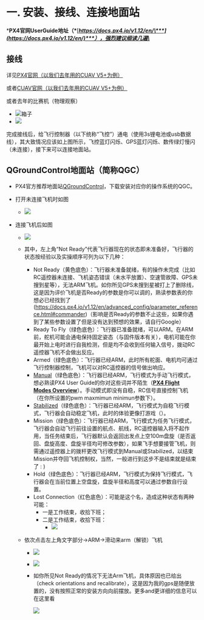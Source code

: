 # 一. 安装、接线、连接地面站

***PX4官网UserGuide地址（\***[***https://docs.px4.io/v1.12/en/\***](https://docs.px4.io/v1.12/en/)***），强烈建议细读几遍\***

## 接线

详见[PX4官网（以我们去年用的CUAV V5+为例）](https://docs.px4.io/v1.12/en/assembly/quick_start_cuav_v5_plus.html)

或者[CUAV官网（以我们去年用的CUAV V5+为例）](https://doc.cuav.net/flight-controller/v5-autopilot/en/quick-start/quick-start-v5+.html)

或者去年的比赛机（物理观察）

- ![箱子](https://hanhan3344-tx-bk-1313563340.cos.ap-guangzhou.myqcloud.com/typora/20230517101925.png)
- ![](https://hanhan3344-tx-bk-1313563340.cos.ap-guangzhou.myqcloud.com/typora/20230517101949.png)

完成接线后，给飞行控制器（以下统称“飞控”）通电（使用3s锂电池或usb数据线），其大致情况应该如上图所示，飞控蓝灯闪烁、GPS蓝灯闪烁、数传绿灯慢闪（未连接），接下来可以连接地面站。

## QGroundControl地面站（简称QGC）

- PX4官方推荐地面站[QGroundControl](http://qgroundcontrol.com/)，下载安装对应你的操作系统的QGC。

- 打开未连接飞机时如图

  - ![](https://hanhan3344-tx-bk-1313563340.cos.ap-guangzhou.myqcloud.com/typora/20230517102022.png)

- 连接飞机后如图

  - ![](https://hanhan3344-tx-bk-1313563340.cos.ap-guangzhou.myqcloud.com/typora/20230517102045.png)

  - 其中，左上角“Not Ready”代表飞行器现在的状态即未准备好，飞行器的状态按经验以及实操顺序可列为以下几种：

    - Not Ready（黄色底色）：飞行器未准备就绪，有的操作未完成（比如RC遥控器未连接、飞机姿态错误（未水平放置）、空速管故障、GPS未搜到星等），无法ARM飞机。如你所见GPS未搜到星被打上了删除线，这是因为评价飞机是否Ready的参数是你可以调的，熟读参数表的你想必已经找到了(https://docs.px4.io/v1.12/en/advanced_config/parameter_reference.html#commander)（影响是否Ready的参数不止这些，如果你遇到了某些参数设置了但是没有达到预想的效果，请自行Google）
    - Ready To Fly（绿色底色）：飞行器已准备就绪，可以ARM。在ARM前，舵机可能会通电保持固定姿态（与固件版本有关），电机可能在你最开始上电时进行自我检测，但是均不会收到任何输入信号，拨动RC遥控器飞机不会做出反应。
    - Armed（绿色底色）：飞行器已经ARM，此时所有舵面、电机均可通过飞行控制器控制，飞机可以对RC遥控器的信号做出响应。
    - [Manual](https://docs.px4.io/v1.12/en/getting_started/flight_modes.html#manual-mode-fw)（绿色底色）：飞行器已经ARM，飞行模式为手动飞行模式，想必熟读PX4 User Guide的你对这些词并不陌生（[**PX4 Flight Modes Overview**](https://docs.px4.io/v1.12/en/getting_started/flight_modes.html#px4-flight-modes-overview)）。手动模式即没有自稳，RC信号直接控制飞机（在你所设置的pwm maxmimun minimun参数下）。
    - [Stabilized](https://docs.px4.io/v1.12/en/getting_started/flight_modes.html#stabilized-mode-fw)（绿色底色）：飞行器已经ARM，飞行模式为自稳飞行模式，飞行器会自动稳定飞机，此时的体验更像打游戏（）。
    - Mission（绿色底色）：飞行器已经ARM，飞行模式为任务飞行模式，飞行器会自动飞行前往设置的航点、航线，RC遥控器输入将不起作用，当任务结束后，飞行器默认会返回出发点上空100m盘旋（是否返回、盘旋高度、盘旋半径均可修改参数），如果飞手想要接管飞机，则需通过遥控器上的拨杆更改飞行模式到Manual或Stabilized，以结束Mission并夺回飞机控制权，当然，一般进行到这步不是结束就是结束了 : )
    - Hold（绿色底色）：飞行器已经ARM，飞行模式为保持飞行模式，飞行器会在当前位置上空盘旋，盘旋半径和高度可以通过参数自行设置。
    - Lost Connection（红色底色）：可能是这个名，造成这种状态有两种可能：
      - 一是工作结束，收拾下班；
      - 二是工作结束，收拾下班：
        - ![](https://hanhan3344-tx-bk-1313563340.cos.ap-guangzhou.myqcloud.com/typora/20230517102100.png)

  - 依次点击左上角文字部分->ARM->滑动来arm（解锁）飞机

    - ![](https://hanhan3344-tx-bk-1313563340.cos.ap-guangzhou.myqcloud.com/typora/20230517102108.png)

    - ![](https://hanhan3344-tx-bk-1313563340.cos.ap-guangzhou.myqcloud.com/typora/20230517102116.png)

    - 如你所见Not Ready的情况下无法Arm飞机，具体原因也已给出（check orientations and recalibrate），这是因为我的gps是随便放置的，没有按照正常的安装方向向前摆放。更多and更详细的信息可以在这里看

      ![](https://hanhan3344-tx-bk-1313563340.cos.ap-guangzhou.myqcloud.com/typora/20230517102124.png)